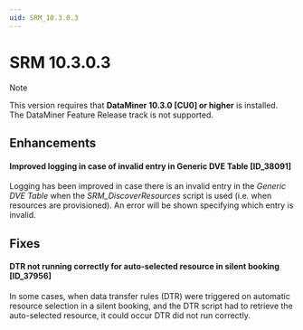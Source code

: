 ```yaml
---
uid: SRM_10.3.0.3
---
```


# SRM 10.3.0.3

> [!NOTE]
> This version requires that **DataMiner 10.3.0 [CU0] or higher** is installed. The DataMiner Feature Release track is not supported.

## Enhancements

#### Improved logging in case of invalid entry in Generic DVE Table [ID_38091]

Logging has been improved in case there is an invalid entry in the *Generic DVE Table* when the *SRM_DiscoverResources* script is used (i.e. when resources are provisioned). An error will be shown specifying which entry is invalid.

## Fixes

#### DTR not running correctly for auto-selected resource in silent booking [ID_37956]

In some cases, when data transfer rules (DTR) were triggered on automatic resource selection in a silent booking, and the DTR script had to retrieve the auto-selected resource, it could occur DTR did not run correctly.
